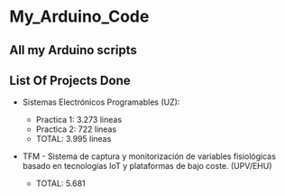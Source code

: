 # My_Arduino_Code
All my Arduino scripts
---
## List Of Projects Done
- Sistemas Electrónicos Programables (UZ): 
    + Practica 1: 3.273 lineas
    + Practica 2: 722 lineas
    + TOTAL: 3.995 lineas

- TFM - Sistema de captura y monitorización de variables fisiológicas basado en  tecnologías IoT y plataformas de bajo coste. (UPV/EHU)
    + TOTAL: 5.681